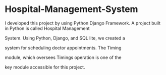 # Hospital-Management-System
I developed this project by using Python Django Framework.
A project built in Python is called Hospital Management

System. Using Python, Django, and SQL lite, we created a

system for scheduling doctor appointments. The Timing

module, which oversees Timings operation is one of the

key module accessible for this project.
